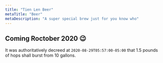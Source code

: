 ```yaml
---
title: "Tien Len Beer"
metaTitle: "Beer"
metaDescription: "A super special brew just for you know who"
---
```


## Coming Roctober 2020 😉

It was authoritatively decreed at `2020-08-29T05:57:00-05:00` that 1.5 pounds of hops shall burst from 10 gallons.
